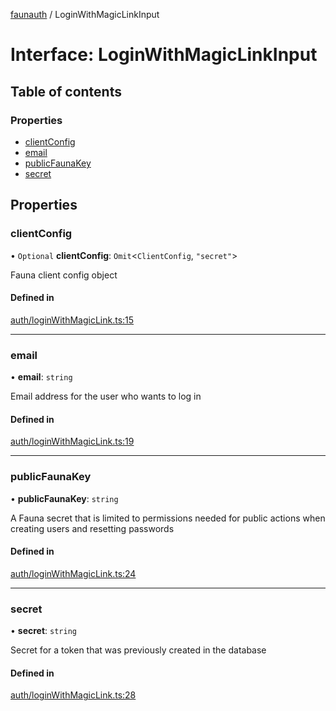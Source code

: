 [faunauth](../index.md) / LoginWithMagicLinkInput

# Interface: LoginWithMagicLinkInput

## Table of contents

### Properties

- [clientConfig](LoginWithMagicLinkInput.md#clientconfig)
- [email](LoginWithMagicLinkInput.md#email)
- [publicFaunaKey](LoginWithMagicLinkInput.md#publicfaunakey)
- [secret](LoginWithMagicLinkInput.md#secret)

## Properties

### clientConfig

• `Optional` **clientConfig**: `Omit`<`ClientConfig`, ``"secret"``\>

Fauna client config object

#### Defined in

[auth/loginWithMagicLink.ts:15](https://github.com/alexnitta/faunauth/blob/86ceabe/src/auth/loginWithMagicLink.ts#L15)

___

### email

• **email**: `string`

Email address for the user who wants to log in

#### Defined in

[auth/loginWithMagicLink.ts:19](https://github.com/alexnitta/faunauth/blob/86ceabe/src/auth/loginWithMagicLink.ts#L19)

___

### publicFaunaKey

• **publicFaunaKey**: `string`

A Fauna secret that is limited to permissions needed for public actions when creating users
and resetting passwords

#### Defined in

[auth/loginWithMagicLink.ts:24](https://github.com/alexnitta/faunauth/blob/86ceabe/src/auth/loginWithMagicLink.ts#L24)

___

### secret

• **secret**: `string`

Secret for a token that was previously created in the database

#### Defined in

[auth/loginWithMagicLink.ts:28](https://github.com/alexnitta/faunauth/blob/86ceabe/src/auth/loginWithMagicLink.ts#L28)
